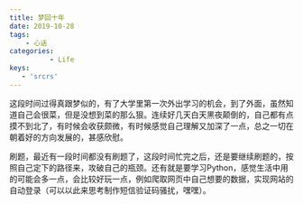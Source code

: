 ```yaml
---
title: 梦回十年
date: 2019-10-28
tags: 
    - 心话
categories: 
          - Life
keys: 
   - 'srcrs'
---
```

这段时间过得真跟梦似的，有了大学里第一次外出学习的机会，到了外面，虽然知道自己会很菜，但是没想到菜的那么狠。连续好几天白天黑夜颠倒的，自己都有点摸不到北了，有时候会收获颇微，有时候感觉自己理解又加深了一点，总之一切在朝着好的方向发展的，甚感欣慰。

刷题，最近有一段时间都没有刷题了，这段时间忙完之后，还是要继续刷题的，按照自己定下的路径来，攻破自己的瓶颈。还有就是要学习Python，感觉生活中用的可能会多一点，会比较好玩一点，例如爬取网页中自己想要的数据，实现网站的自动登录（可以以此来思考制作短信验证码骚扰，嘿嘿）。


 

